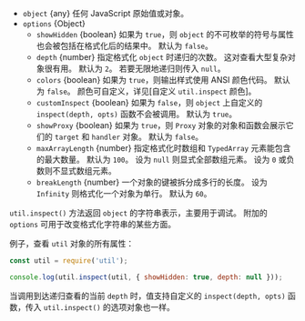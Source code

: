 <!-- YAML
added: v0.3.0
changes:
  - version: v6.6.0
    pr-url: https://github.com/nodejs/node/pull/8174
    description: Custom inspection functions can now return `this`.
  - version: v6.3.0
    pr-url: https://github.com/nodejs/node/pull/7499
    description: The `breakLength` option is supported now.
  - version: v6.1.0
    pr-url: https://github.com/nodejs/node/pull/6334
    description: The `maxArrayLength` option is supported now; in particular,
                 long arrays are truncated by default.
  - version: v6.1.0
    pr-url: https://github.com/nodejs/node/pull/6465
    description: The `showProxy` option is supported now.
-->

* `object` {any} 任何 JavaScript 原始值或对象。
* `options` {Object}
  * `showHidden` {boolean} 如果为 `true`，则 `object` 的不可枚举的符号与属性也会被包括在格式化后的结果中。
    默认为 `false`。
  * `depth` {number} 指定格式化 `object` 时递归的次数。
    这对查看大型复杂对象很有用。
    默认为 `2`。
    若要无限地递归则传入 `null`。
  * `colors` {boolean} 如果为 `true`，则输出样式使用 ANSI 颜色代码。
    默认为 `false`。
    颜色可自定义，详见[自定义 `util.inspect` 颜色]。
  * `customInspect` {boolean} 如果为 `false`，则 `object` 上自定义的 `inspect(depth, opts)` 函数不会被调用。
    默认为 `true`。
  * `showProxy` {boolean} 如果为 `true`，则 `Proxy` 对象的对象和函数会展示它们的 `target` 和 `handler` 对象。
    默认为 `false`。
  * `maxArrayLength` {number} 指定格式化时数组和 `TypedArray` 元素能包含的最大数量。
    默认为 `100`。
    设为 `null` 则显式全部数组元素。
    设为 `0` 或负数则不显式数组元素。
  * `breakLength` {number} 一个对象的键被拆分成多行的长度。
    设为 `Infinity` 则格式化一个对象为单行。
    默认为 `60`。

`util.inspect()` 方法返回 `object` 的字符串表示，主要用于调试。
附加的 `options` 可用于改变格式化字符串的某些方面。

例子，查看 `util` 对象的所有属性：

```js
const util = require('util');

console.log(util.inspect(util, { showHidden: true, depth: null }));
```

当调用到达递归查看的当前 `depth` 时，值支持自定义的 `inspect(depth, opts)` 函数，传入 `util.inspect()` 的选项对象也一样。


